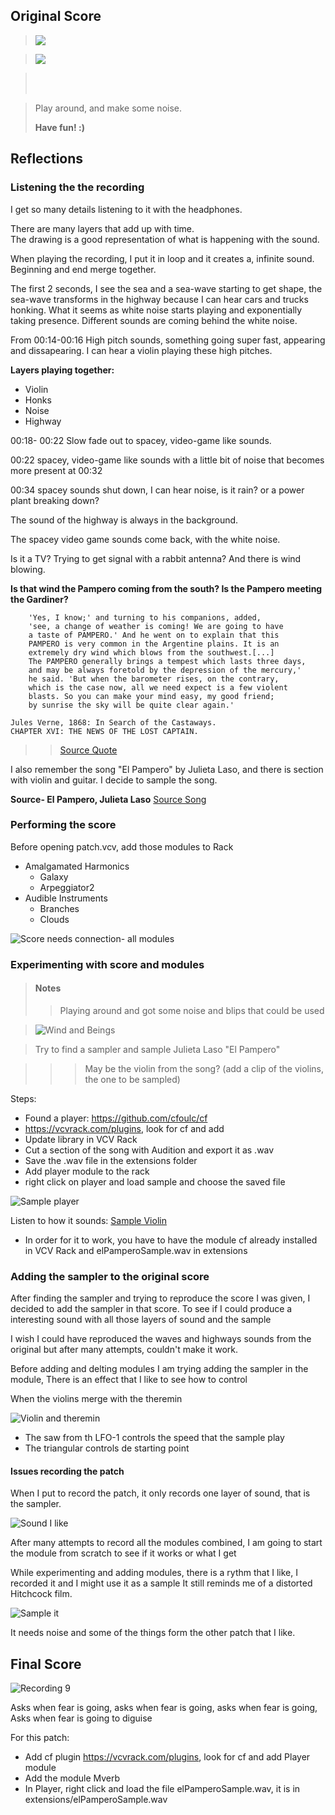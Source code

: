 ## Original Score

> <img src="https://i.imgur.com/aox1rQY.png">

> <img src="https://i.imgur.com/2dVDhFV.png">

> <br></br>

> Play around, and make some noise.  
> 
> **Have fun! :)**
> 

## Reflections

### Listening the the recording

I get so many details listening to it with the headphones.

There are many layers that add up with time.  
The drawing is a good representation of what is happening with the sound. 

When playing the recording, I put it in loop and it creates a, infinite sound. Beginning and end merge together.

The first 2 seconds, I see the sea and a sea-wave starting to get shape, the sea-wave transforms in the highway because I can hear cars and trucks honking. 
What it seems as white noise starts playing and exponentially taking presence. 
Different sounds are coming behind the white noise.  

From 00:14-00:16 High pitch sounds, something going super fast, appearing and dissapearing. I can hear a violin playing these high pitches.

**Layers playing together:** 

* Violin
* Honks
* Noise
* Highway

00:18- 00:22 Slow fade out to spacey, video-game like sounds. 
 
00:22 spacey, video-game like sounds with a little bit of noise that becomes more present at 00:32  

00:34 spacey sounds shut down, I can hear noise, is it rain? or a power plant breaking down?
  
   The sound of the highway is always in the background. 
    
   The spacey video game sounds come back, with the white noise.  
   
   Is it a TV? Trying to get signal with a rabbit antenna? And there is wind blowing.
    
**Is that wind the Pampero coming from the south? Is the Pampero meeting the Gardiner?** 
  

```
	'Yes, I know;' and turning to his companions, added,  
    'see, a change of weather is coming! We are going to have  
    a taste of PAMPERO.' And he went on to explain that this 
    PAMPERO is very common in the Argentine plains. It is an 
    extremely dry wind which blows from the southwest.[...]  
    The PAMPERO generally brings a tempest which lasts three days,  
    and may be always foretold by the depression of the mercury,'  
    he said. 'But when the barometer rises, on the contrary,  
    which is the case now, all we need expect is a few violent 
    blasts. So you can make your mind easy, my good friend;  
    by sunrise the sky will be quite clear again.'

Jules Verne, 1868: In Search of the Castaways.  
CHAPTER XVI: THE NEWS OF THE LOST CAPTAIN. 
```
> >[Source Quote][sourceIDquote]

[sourceIDquote]: https://www.weatheronline.co.uk/reports/wind/The-Pampero.htm "Pampero"

I also remember the song "El Pampero" by Julieta Laso, and there is section with violin and guitar. I decide to sample the song. 

**Source- El Pampero, Julieta Laso**
[Source Song][sourceIDsong]

[sourceIDsong]: https://www.youtube.com/watch?v=Tqror89YYXs" 

### Performing the score	

Before opening patch.vcv, add those modules to Rack 

* Amalgamated Harmonics
	* 	Galaxy
	*  Arpeggiator2
* Audible Instruments
	* Branches
	* Clouds

![Score needs connection- all modules](extensions/scoreNeedConnection.png)
 
### Experimenting with score and modules

> #### Notes
> > Playing around and got some noise and blips that could be used

> ![Wind and Beings](extensions/windAndBeings.png)


> Try to find a sampler and sample Julieta Laso "El Pampero"  
> 

>>> May be the violin from the song?
(add a clip of the violins, the one to be sampled) 

Steps:

* Found a player: https://github.com/cfoulc/cf
* https://vcvrack.com/plugins, look for cf and add 
* Update library in VCV Rack
* Cut a section of the song with Audition and export it as .wav 
* Save the .wav file in the extensions folder
* Add player module to the rack 
* right click on player and load sample and choose the saved file

![Sample player](extensions/samplePlayer.png)  

Listen to how it sounds: [Sample Violin][sampleVCVfile]

[sampleVCVfile]: extensions/experimentingSampleViolin.vcv 

* In order for it to work, you have to have the module cf already installed in VCV Rack and elPamperoSample.wav in extensions

### Adding the sampler to the original score

After finding the sampler and trying to reproduce the score I was given, I decided to add the sampler in that score. To see if I could produce a interesting sound with all those layers of sound and the sample 

I wish I could have reproduced the waves and highways sounds from the original but after many attempts, couldn't make it work. 

Before adding and delting modules I am trying adding the sampler in the module, There is an effect that I like to see how to control 


When the violins merge with the theremin

![Violin and theremin](extensions/violinAndTheremin.png)

* The saw from th LFO-1 controls the speed that the sample play
* The triangular controls de starting point

#### Issues recording the patch

When I put to record the patch, it only records one layer of sound, that is the sampler. 

![Sound I like](extensions/commit6-18pmSaturday.png)

After many attempts to record all the modules combined, I am going to start the module from scratch to see if it works or what I get



While experimenting and adding modules, there is a rythm that I like, I recorded it and I might use it as a sample
It still reminds me of a distorted Hitchcock film. 

![Sample it](extensions/useAsSample.png)

It needs noise and some of the things form the other patch that I like.

## Final Score

![Recording 9](extensions/windAndVoices.png)

Asks when fear is going, 
asks when fear is going,
asks when fear is going, 
Asks when fear is going to diguise

For this patch:

* Add cf plugin https://vcvrack.com/plugins, look for cf and add Player module
* Add the module Mverb
* In Player, right click and load the file elPamperoSample.wav, it is in extensions/elPamperoSample.wav






 


  












 


